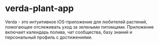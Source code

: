 # verda-plant-app
Verda - это интуитивное iOS-приложение для любителей растений, помогающее отслеживать уход за зелеными питомцами. Приложение включает календарь полива, чат сообщества, базу знаний и персональный профиль с достижениями.
